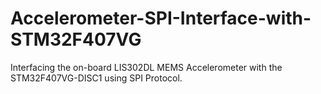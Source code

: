 # Accelerometer-SPI-Interface-with-STM32F407VG
Interfacing the on-board LIS302DL MEMS Accelerometer with the STM32F407VG-DISC1 using SPI Protocol.

